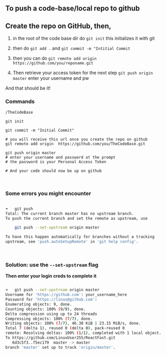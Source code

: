 
## To push a code-base/local repo to github

## Create the repo on GitHub, then,

1. in the root of the code base dir
do `git init`
this initializes it with git

2. then do `git add .`
and `git commit -m "Intitial Commit`

3. then you can do 
`git remote add origin https://github.com/you/reponame.git`

4. Then retrieve your access token for the next step
`git push origin master`
enter your username and pw

And that should be it!


### Commands
```shell
/TheCodeBase

git init

git commit -m "Initial Commit"

# you will receive this url once you create the repo on github
git remote add origin  https://github.com/you/TheCodeBase.git

git push origin master
# enter your username and password at the prompt
# the password is your Personal Access Token

# And your code should now be up on github
```
<br>

### Some errors you might encounter
```bash

➜   git push
fatal: The current branch master has no upstream branch.
To push the current branch and set the remote as upstream, use

    git push --set-upstream origin master

To have this happen automatically for branches without a tracking
upstream, see 'push.autoSetupRemote' in 'git help config'.
```
<br>

### Solution: use the `--set-upstream` flag
**Then enter your login creds to complete it**
```bash

➜   git push --set-upstream origin master
Username for 'https://github.com': your_username_here
Password for 'https://linux@github.com': 
Enumerating objects: 9, done.
Counting objects: 100% (9/9), done.
Delta compression using up to 24 threads
Compressing objects: 100% (7/7), done.
Writing objects: 100% (7/7), 46.30 KiB | 23.15 MiB/s, done.
Total 7 (delta 1), reused 0 (delta 0), pack-reused 0
remote: Resolving deltas: 100% (1/1), completed with 1 local object.
To https://github.com/LinuxUser255/ReactFast.git
   6d3c5f3..f5ec179  master -> master
branch 'master' set up to track 'origin/master'.

```






